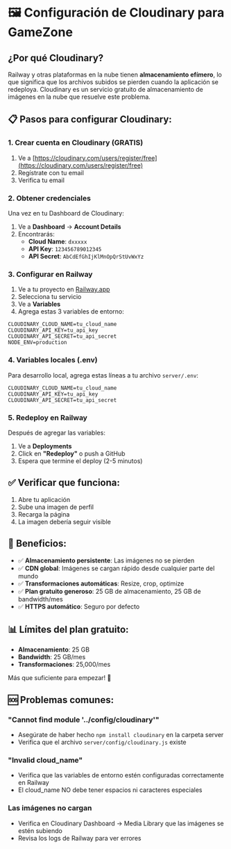# 🖼️ Configuración de Cloudinary para GameZone

## ¿Por qué Cloudinary?

Railway y otras plataformas en la nube tienen **almacenamiento efímero**, lo que significa que los archivos subidos se pierden cuando la aplicación se redeploya. Cloudinary es un servicio gratuito de almacenamiento de imágenes en la nube que resuelve este problema.

## 📋 Pasos para configurar Cloudinary:

### 1. Crear cuenta en Cloudinary (GRATIS)

1. Ve a [https://cloudinary.com/users/register/free](https://cloudinary.com/users/register/free)
2. Regístrate con tu email
3. Verifica tu email

### 2. Obtener credenciales

Una vez en tu Dashboard de Cloudinary:

1. Ve a **Dashboard** → **Account Details**
2. Encontrarás:
   - **Cloud Name**: `dxxxxx`
   - **API Key**: `123456789012345`
   - **API Secret**: `AbCdEfGhIjKlMnOpQrStUvWxYz`

### 3. Configurar en Railway

1. Ve a tu proyecto en [Railway.app](https://railway.app)
2. Selecciona tu servicio
3. Ve a **Variables**
4. Agrega estas 3 variables de entorno:

```
CLOUDINARY_CLOUD_NAME=tu_cloud_name
CLOUDINARY_API_KEY=tu_api_key
CLOUDINARY_API_SECRET=tu_api_secret
NODE_ENV=production
```

### 4. Variables locales (.env)

Para desarrollo local, agrega estas líneas a tu archivo `server/.env`:

```env
CLOUDINARY_CLOUD_NAME=tu_cloud_name
CLOUDINARY_API_KEY=tu_api_key
CLOUDINARY_API_SECRET=tu_api_secret
```

### 5. Redeploy en Railway

Después de agregar las variables:

1. Ve a **Deployments**
2. Click en **"Redeploy"** o push a GitHub
3. Espera que termine el deploy (2-5 minutos)

## ✅ Verificar que funciona:

1. Abre tu aplicación
2. Sube una imagen de perfil
3. Recarga la página
4. La imagen debería seguir visible

## 🎯 Beneficios:

- ✅ **Almacenamiento persistente**: Las imágenes no se pierden
- ✅ **CDN global**: Imágenes se cargan rápido desde cualquier parte del mundo
- ✅ **Transformaciones automáticas**: Resize, crop, optimize
- ✅ **Plan gratuito generoso**: 25 GB de almacenamiento, 25 GB de bandwidth/mes
- ✅ **HTTPS automático**: Seguro por defecto

## 📊 Límites del plan gratuito:

- **Almacenamiento**: 25 GB
- **Bandwidth**: 25 GB/mes
- **Transformaciones**: 25,000/mes

Más que suficiente para empezar! 🚀

## 🆘 Problemas comunes:

### "Cannot find module '../config/cloudinary'"
- Asegúrate de haber hecho `npm install cloudinary` en la carpeta server
- Verifica que el archivo `server/config/cloudinary.js` existe

### "Invalid cloud_name"
- Verifica que las variables de entorno estén configuradas correctamente en Railway
- El cloud_name NO debe tener espacios ni caracteres especiales

### Las imágenes no cargan
- Verifica en Cloudinary Dashboard → Media Library que las imágenes se estén subiendo
- Revisa los logs de Railway para ver errores

